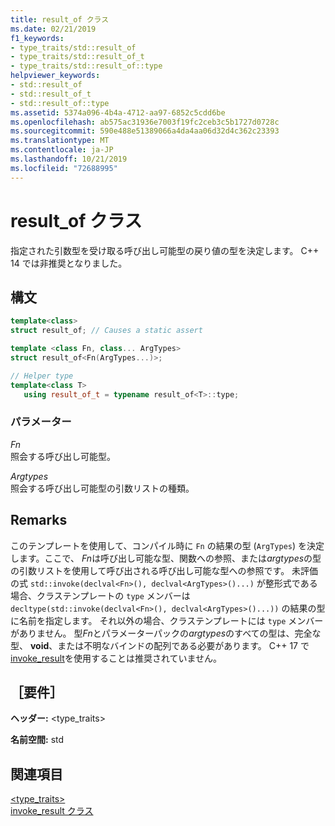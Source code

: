 ```yaml
---
title: result_of クラス
ms.date: 02/21/2019
f1_keywords:
- type_traits/std::result_of
- type_traits/std::result_of_t
- type_traits/std::result_of::type
helpviewer_keywords:
- std::result_of
- std::result_of_t
- std::result_of::type
ms.assetid: 5374a096-4b4a-4712-aa97-6852c5cdd6be
ms.openlocfilehash: ab575ac31936e7003f19fc2ceb3c5b1727d0728c
ms.sourcegitcommit: 590e488e51389066a4da4aa06d32d4c362c23393
ms.translationtype: MT
ms.contentlocale: ja-JP
ms.lasthandoff: 10/21/2019
ms.locfileid: "72688995"
---
```

# <a name="result_of-class"></a>result_of クラス

指定された引数型を受け取る呼び出し可能型の戻り値の型を決定します。 C++ 14 では非推奨となりました。

## <a name="syntax"></a>構文

```cpp
template<class>
struct result_of; // Causes a static assert

template <class Fn, class... ArgTypes>
struct result_of<Fn(ArgTypes...)>;

// Helper type
template<class T>
   using result_of_t = typename result_of<T>::type;
```

### <a name="parameters"></a>パラメーター

*Fn* \
照会する呼び出し可能型。

*Argtypes* \
照会する呼び出し可能型の引数リストの種類。

## <a name="remarks"></a>Remarks

このテンプレートを使用して、コンパイル時に `Fn` の結果の型 (`ArgTypes`) を決定します。ここで、 *Fn*は呼び出し可能な型、関数への参照、または*argtypes*の型の引数リストを使用して呼び出される呼び出し可能な型への参照です。 未評価の式 `std::invoke(declval<Fn>(), declval<ArgTypes>()...)` が整形式である場合、クラステンプレートの `type` メンバーは `decltype(std::invoke(declval<Fn>(), declval<ArgTypes>()...))` の結果の型に名前を指定します。 それ以外の場合、クラステンプレートには `type` メンバーがありません。 型*Fn*とパラメーターパックの*argtypes*のすべての型は、完全な型、 **void**、または不明なバインドの配列である必要があります。 C++ 17 で[invoke_result](invoke-result-class.md)を使用することは推奨されていません。

## <a name="requirements"></a>［要件］

**ヘッダー:** \<type_traits>

**名前空間:** std

## <a name="see-also"></a>関連項目

[<type_traits>](../standard-library/type-traits.md)\
[invoke_result クラス](invoke-result-class.md)
